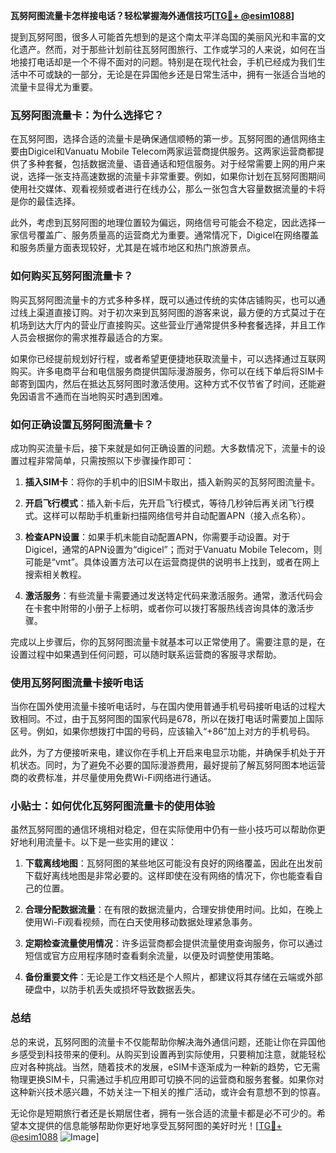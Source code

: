 **瓦努阿图流量卡怎样接电话？轻松掌握海外通信技巧[[TG💪+ @esim1088](https://t.me/s/esim1088)]**

提到瓦努阿图，很多人可能首先想到的是这个南太平洋岛国的美丽风光和丰富的文化遗产。然而，对于那些计划前往瓦努阿图旅行、工作或学习的人来说，如何在当地接打电话却是一个不得不面对的问题。特别是在现代社会，手机已经成为我们生活中不可或缺的一部分，无论是在异国他乡还是日常生活中，拥有一张适合当地的流量卡显得尤为重要。

### 瓦努阿图流量卡：为什么选择它？

在瓦努阿图，选择合适的流量卡是确保通信顺畅的第一步。瓦努阿图的通信网络主要由Digicel和Vanuatu Mobile Telecom两家运营商提供服务。这两家运营商都提供了多种套餐，包括数据流量、语音通话和短信服务。对于经常需要上网的用户来说，选择一张支持高速数据的流量卡非常重要。例如，如果你计划在瓦努阿图期间使用社交媒体、观看视频或者进行在线办公，那么一张包含大容量数据流量的卡将是你的最佳选择。

此外，考虑到瓦努阿图的地理位置较为偏远，网络信号可能会不稳定，因此选择一家信号覆盖广、服务质量高的运营商尤为重要。通常情况下，Digicel在网络覆盖和服务质量方面表现较好，尤其是在城市地区和热门旅游景点。

### 如何购买瓦努阿图流量卡？

购买瓦努阿图流量卡的方式多种多样，既可以通过传统的实体店铺购买，也可以通过线上渠道直接订购。对于初次来到瓦努阿图的游客来说，最方便的方式莫过于在机场到达大厅内的营业厅直接购买。这些营业厅通常提供多种套餐选择，并且工作人员会根据你的需求推荐最适合的方案。

如果你已经提前规划好行程，或者希望更便捷地获取流量卡，可以选择通过互联网购买。许多电商平台和电信服务商提供国际漫游服务，你可以在线下单后将SIM卡邮寄到国内，然后在抵达瓦努阿图时激活使用。这种方式不仅节省了时间，还能避免因语言不通而在当地购买时遇到困难。

### 如何正确设置瓦努阿图流量卡？

成功购买流量卡后，接下来就是如何正确设置的问题。大多数情况下，流量卡的设置过程非常简单，只需按照以下步骤操作即可：

1. **插入SIM卡**：将你的手机中的旧SIM卡取出，插入新购买的瓦努阿图流量卡。
   
2. **开启飞行模式**：插入新卡后，先开启飞行模式，等待几秒钟后再关闭飞行模式。这样可以帮助手机重新扫描网络信号并自动配置APN（接入点名称）。

3. **检查APN设置**：如果手机未能自动配置APN，你需要手动设置。对于Digicel，通常的APN设置为“digicel”；而对于Vanuatu Mobile Telecom，则可能是“vmt”。具体设置方法可以在运营商提供的说明书上找到，或者在网上搜索相关教程。

4. **激活服务**：有些流量卡需要通过发送特定代码来激活服务。通常，激活代码会在卡套中附带的小册子上标明，或者你可以拨打客服热线咨询具体的激活步骤。

完成以上步骤后，你的瓦努阿图流量卡就基本可以正常使用了。需要注意的是，在设置过程中如果遇到任何问题，可以随时联系运营商的客服寻求帮助。

### 使用瓦努阿图流量卡接听电话

当你在国外使用流量卡接听电话时，与在国内使用普通手机号码接听电话的过程大致相同。不过，由于瓦努阿图的国家代码是678，所以在拨打电话时需要加上国际区号。例如，如果你想拨打中国的号码，应该输入“+86”加上对方的手机号码。

此外，为了方便接听来电，建议你在手机上开启来电显示功能，并确保手机处于开机状态。同时，为了避免不必要的国际漫游费用，最好提前了解瓦努阿图本地运营商的收费标准，并尽量使用免费Wi-Fi网络进行通话。

### 小贴士：如何优化瓦努阿图流量卡的使用体验

虽然瓦努阿图的通信环境相对稳定，但在实际使用中仍有一些小技巧可以帮助你更好地利用流量卡。以下是一些实用的建议：

1. **下载离线地图**：瓦努阿图的某些地区可能没有良好的网络覆盖，因此在出发前下载好离线地图是非常必要的。这样即使在没有网络的情况下，你也能查看自己的位置。

2. **合理分配数据流量**：在有限的数据流量内，合理安排使用时间。比如，在晚上使用Wi-Fi观看视频，而在白天使用移动数据处理紧急事务。

3. **定期检查流量使用情况**：许多运营商都会提供流量使用查询服务，你可以通过短信或官方应用程序随时查看剩余流量，以便及时调整使用策略。

4. **备份重要文件**：无论是工作文档还是个人照片，都建议将其存储在云端或外部硬盘中，以防手机丢失或损坏导致数据丢失。

### 总结

总的来说，瓦努阿图的流量卡不仅能帮助你解决海外通信问题，还能让你在异国他乡感受到科技带来的便利。从购买到设置再到实际使用，只要稍加注意，就能轻松应对各种挑战。当然，随着技术的发展，eSIM卡逐渐成为一种新的趋势，它无需物理更换SIM卡，只需通过手机应用即可切换不同的运营商和服务套餐。如果你对这种新兴技术感兴趣，不妨关注一下相关的推广活动，或许会有意想不到的惊喜。

无论你是短期旅行者还是长期居住者，拥有一张合适的流量卡都是必不可少的。希望本文提供的信息能够帮助你更好地享受瓦努阿图的美好时光！[[TG💪+ @esim1088](https://t.me/s/esim1088) ![Image](https://i.postimg.cc/4NQfJmqS/Snipaste-2025-05-13-00-14-12.png)]